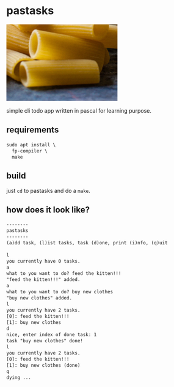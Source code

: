 # pastasks

![pasta](pasta.png)

simple cli todo app written in pascal for learning purpose.

## requirements

```
sudo apt install \
  fp-compiler \
  make
```

## build

just `cd` to pastasks and do a `make`.

## how does it look like?

```
--------
pastasks
--------
(a)dd task, (l)ist tasks, task (d)one, print (i)nfo, (q)uit

l
you currently have 0 tasks.
a
what to you want to do? feed the kitten!!!
"feed the kitten!!!" added.
a
what to you want to do? buy new clothes
"buy new clothes" added.
l
you currently have 2 tasks.
[0]: feed the kitten!!!
[1]: buy new clothes
d
nice, enter index of done task: 1
task "buy new clothes" done!
l
you currently have 2 tasks.
[0]: feed the kitten!!!
[1]: buy new clothes (done)
q
dying ...
```
